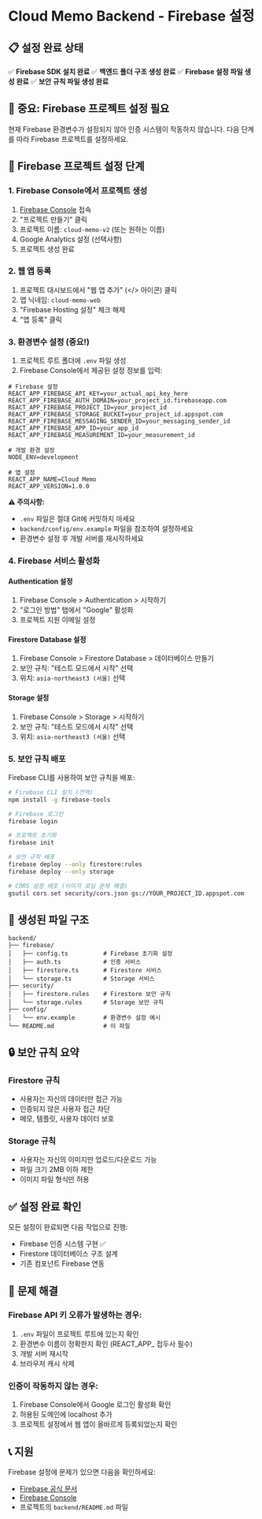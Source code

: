 # Cloud Memo Backend - Firebase 설정

## 📋 설정 완료 상태

✅ **Firebase SDK 설치 완료**
✅ **백엔드 폴더 구조 생성 완료**
✅ **Firebase 설정 파일 생성 완료**
✅ **보안 규칙 파일 생성 완료**

## 🚨 중요: Firebase 프로젝트 설정 필요

현재 Firebase 환경변수가 설정되지 않아 인증 시스템이 작동하지 않습니다. 다음 단계를 따라 Firebase 프로젝트를 설정하세요.

## 🔧 Firebase 프로젝트 설정 단계

### 1. Firebase Console에서 프로젝트 생성

1. [Firebase Console](https://console.firebase.google.com/) 접속
2. "프로젝트 만들기" 클릭
3. 프로젝트 이름: `cloud-memo-v2` (또는 원하는 이름)
4. Google Analytics 설정 (선택사항)
5. 프로젝트 생성 완료

### 2. 웹 앱 등록

1. 프로젝트 대시보드에서 "웹 앱 추가" (</> 아이콘) 클릭
2. 앱 닉네임: `cloud-memo-web`
3. "Firebase Hosting 설정" 체크 해제
4. "앱 등록" 클릭

### 3. 환경변수 설정 (중요!)

1. 프로젝트 루트 폴더에 `.env` 파일 생성
2. Firebase Console에서 제공된 설정 정보를 입력:

```env
# Firebase 설정
REACT_APP_FIREBASE_API_KEY=your_actual_api_key_here
REACT_APP_FIREBASE_AUTH_DOMAIN=your_project_id.firebaseapp.com
REACT_APP_FIREBASE_PROJECT_ID=your_project_id
REACT_APP_FIREBASE_STORAGE_BUCKET=your_project_id.appspot.com
REACT_APP_FIREBASE_MESSAGING_SENDER_ID=your_messaging_sender_id
REACT_APP_FIREBASE_APP_ID=your_app_id
REACT_APP_FIREBASE_MEASUREMENT_ID=your_measurement_id

# 개발 환경 설정
NODE_ENV=development

# 앱 설정
REACT_APP_NAME=Cloud Memo
REACT_APP_VERSION=1.0.0
```

**⚠️ 주의사항:**
- `.env` 파일은 절대 Git에 커밋하지 마세요
- `backend/config/env.example` 파일을 참조하여 설정하세요
- 환경변수 설정 후 개발 서버를 재시작하세요

### 4. Firebase 서비스 활성화

#### Authentication 설정
1. Firebase Console > Authentication > 시작하기
2. "로그인 방법" 탭에서 "Google" 활성화
3. 프로젝트 지원 이메일 설정

#### Firestore Database 설정
1. Firebase Console > Firestore Database > 데이터베이스 만들기
2. 보안 규칙: "테스트 모드에서 시작" 선택
3. 위치: `asia-northeast3 (서울)` 선택

#### Storage 설정
1. Firebase Console > Storage > 시작하기
2. 보안 규칙: "테스트 모드에서 시작" 선택
3. 위치: `asia-northeast3 (서울)` 선택

### 5. 보안 규칙 배포

Firebase CLI를 사용하여 보안 규칙을 배포:

```bash
# Firebase CLI 설치 (전역)
npm install -g firebase-tools

# Firebase 로그인
firebase login

# 프로젝트 초기화
firebase init

# 보안 규칙 배포
firebase deploy --only firestore:rules
firebase deploy --only storage

# CORS 설정 배포 (이미지 로딩 문제 해결)
gsutil cors set security/cors.json gs://YOUR_PROJECT_ID.appspot.com
```

## 📁 생성된 파일 구조

```
backend/
├── firebase/
│   ├── config.ts          # Firebase 초기화 설정
│   ├── auth.ts            # 인증 서비스
│   ├── firestore.ts       # Firestore 서비스
│   └── storage.ts         # Storage 서비스
├── security/
│   ├── firestore.rules    # Firestore 보안 규칙
│   └── storage.rules      # Storage 보안 규칙
├── config/
│   └── env.example        # 환경변수 설정 예시
└── README.md              # 이 파일
```

## 🔒 보안 규칙 요약

### Firestore 규칙
- 사용자는 자신의 데이터만 접근 가능
- 인증되지 않은 사용자 접근 차단
- 메모, 템플릿, 사용자 데이터 보호

### Storage 규칙
- 사용자는 자신의 이미지만 업로드/다운로드 가능
- 파일 크기 2MB 이하 제한
- 이미지 파일 형식만 허용

## ✅ 설정 완료 확인

모든 설정이 완료되면 다음 작업으로 진행:
- Firebase 인증 시스템 구현 ✅
- Firestore 데이터베이스 구조 설계
- 기존 컴포넌트 Firebase 연동

## 🚨 문제 해결

### Firebase API 키 오류가 발생하는 경우:
1. `.env` 파일이 프로젝트 루트에 있는지 확인
2. 환경변수 이름이 정확한지 확인 (REACT_APP_ 접두사 필수)
3. 개발 서버 재시작
4. 브라우저 캐시 삭제

### 인증이 작동하지 않는 경우:
1. Firebase Console에서 Google 로그인 활성화 확인
2. 허용된 도메인에 localhost 추가
3. 프로젝트 설정에서 웹 앱이 올바르게 등록되었는지 확인

## 📞 지원

Firebase 설정에 문제가 있으면 다음을 확인하세요:
- [Firebase 공식 문서](https://firebase.google.com/docs)
- [Firebase Console](https://console.firebase.google.com/)
- 프로젝트의 `backend/README.md` 파일 